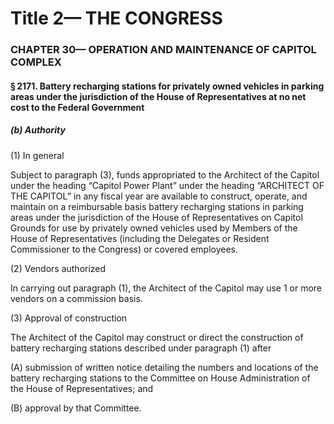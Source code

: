 
# Title 2— THE CONGRESS
### CHAPTER 30— OPERATION AND MAINTENANCE OF CAPITOL COMPLEX
#### § 2171. Battery recharging stations for privately owned vehicles in parking areas under the jurisdiction of the House of Representatives at no net cost to the Federal Government
##### (b) Authority

(1) In general

Subject to paragraph (3), funds appropriated to the Architect of the Capitol under the heading “Capitol Power Plant” under the heading “ARCHITECT OF THE CAPITOL” in any fiscal year are available to construct, operate, and maintain on a reimbursable basis battery recharging stations in parking areas under the jurisdiction of the House of Representatives on Capitol Grounds for use by privately owned vehicles used by Members of the House of Representatives (including the Delegates or Resident Commissioner to the Congress) or covered employees.

(2) Vendors authorized

In carrying out paragraph (1), the Architect of the Capitol may use 1 or more vendors on a commission basis.

(3) Approval of construction

The Architect of the Capitol may construct or direct the construction of battery recharging stations described under paragraph (1) after

(A) submission of written notice detailing the numbers and locations of the battery recharging stations to the Committee on House Administration of the House of Representatives; and

(B) approval by that Committee.
